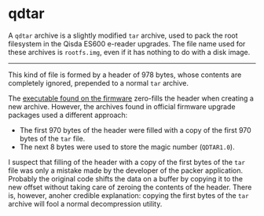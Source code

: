 # qdtar

A `qdtar` archive is a slightly modified `tar` archive, used to pack the root filesystem in the Qisda ES600 e-reader upgrades. The file name used for these archives is `rootfs.img`, even if it has nothing to do with a disk image.

***

This kind of file is formed by a header of 978 bytes, whose contents are completely ignored, prepended to a normal `tar` archive. 

The [executable found on the firmware](busybox) zero-fills the header when creating a new archive. However, the archives found in official firmware upgrade packages used a different approach:

* The first 970 bytes of the header were filled with a copy of the first 970 bytes of the `tar` file.
* The next 8 bytes were used to store the magic number (`QDTAR1.0`).

I suspect that filling of the header with a copy of the first bytes of the `tar` file was only a mistake made by the developer of the packer application. Probably the original code shifts the data on a buffer by copying it to the new offset without taking care of zeroing the contents of the header. There is, however, anoher credible explanation: copying the first bytes of the `tar` archive will fool a normal decompression utility.

